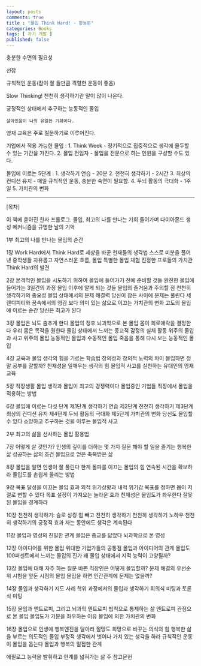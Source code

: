 ```yaml
---
layout: posts
comments: true
title : "몰입 Think Hard! - 황농문"
categories: Books
tags: [ 자기 개발 ]
published: false
---
```


충분한 수면의 필요성

선잠

규칙적인 운동(잠이 잘 들만큼 격렬한 운동이 좋음)

Slow Thinking! 천천히 생각하기란 말이 많이 나온다.

긍정적인 상태에서 추구하는 능동적인 몰입

```text
살아있음이 나의 유일한 기회이다.
```

영재 교육은 주로 질문하기로 이루어진다.

기업에서 적용 가능한 몰입
 : 1. Think Week - 정기적으로 집중적으로 생각에 몰두할 수 있는 기간을 가진다.
   2. 몰입 전임자 - 몰입을 전문으로 하는 인원을 구성할 수도 있다.

몰입에 이르는 5단계
 : 1. 생각하기 연습 - 20분
   2. 천천히 생각하기 - 2시간
   3. 최상의 컨디션 유지 - 매일 규칙적인 운동, 충분한 숙면이 필요함.
   4. 두뇌 활동의 극대화 - 1주일
   5. 가치관의 변화

---

[목차]

이 책에 쏟아진 찬사
프롤로그. 몰입, 최고의 나를 만나는 기회
들어가며 다이아몬드 생성 메커니즘을 규명한 날의 기억

1부 최고의 나를 만나는 몰입의 순간

1장 Work Hard에서 Think Hard로
세상을 바꾼 천재들의 생각법
스스로 미분을 풀어낸 중학생들
자유롭고 자연스러운 흐름, 몰입
특별한 몰입 체험
진정한 프로들의 가치관
Think Hard의 발견

2장 본격적인 몰입을 시도하기 위하여
몰입에 들어가기 전에 준비할 것들
완전한 몰입에 들어가는 3일간의 과정
몰입 이후에 알게 되는 것들
몰입의 즐거움과 주의할 점
천천히 생각하기의 중요성
몰입 상태에서의 문제 해결력
당신이 잠든 사이에 문제는 풀린다
세렌디피티와 꿈속에서의 영감
보다 의미 있는 삶으로 이끄는 가치관의 변화
고도의 몰입에 이르는 순간 당신은 최고가 된다

3장 몰입은 뇌도 춤추게 한다
몰입의 징후
뇌과학으로 본 몰입
몸이 희로애락을 결정한다
우리 몸은 목적을 원한다
몰입 상태에서 느끼는 종교적 감정의 실체
활동 위주의 몰입과 사고 위주의 몰입
능동적인 몰입과 수동적인 몰입
죽음을 통해 다시 보는 능동적인 몰입

4장 교육과 몰입
생각의 힘을 기르는 학습법
창의성과 창의적 노력의 차이
몰입하면 정말 공부를 잘할까?
천재성을 일깨우는 생각의 힘
몰입적 사고를 실천하는 유대인의 영재교육

5장 직장생활 몰입
생각과 몰입이 최고의 경쟁력이다
몰입중인 기업들
직장에서 몰입을 적용하는 방법

6장 몰입에 이르는 다섯 단계
제1단계 생각하기 연습
제2단계 천천히 생각하기
제3단계 최상의 컨디션 유지
제4단계 두뇌 활동의 극대화
제5단계 가치관의 변화
당신도 몰입할 수 있다
소망하고 추구하는 것을 이루는 몰입적 사고

2부 최고의 삶을 선사하는 몰입 활용법

7장 어떻게 살 것인가?
인생의 깊이를 더하는 몇 가지 질문
해야 할 일을 즐기는 행복한 삶
성공하는 삶의 조건
몰입으로 얻은 축복받은 삶

8장 몰입을 알면 인생이 잘 풀린다
한계 돌파를 이끄는 몰입의 힘
연속된 시간을 확보하라
몰입도를 손쉽게 올리는 방법

9장 목표 달성을 이끄는 몰입 효과
외적 위기상황과 내적 위기감
목표를 정하면 몸이 저절로 변할 수 있다
목표 설정이 가져오는 놀라운 효과
천재성은 몰입도가 좌우한다
잘못된 몰입을 경계하라

10장 천천히 생각하기: 슬로 싱킹
힘 빼고 천천히 생각하기
천천히 생각하기 노하우
천천히 생각하기의 긍정적 효과
자는 동안에도 생각은 계속된다

11장 몰입과 영성의 친밀한 관계
몰입은 종교를 닮았다
뇌과학으로 본 영성

12장 아이디어를 위한 몰입
위대한 기업가들의 공통점
몰입과 아이디어의 관계
몰입도 100퍼센트에서 느끼는 몰입의 진가
왜 몰입 상태에서 지적 능력이 고양될까?

13장 몰입에 대해 자주 하는 질문
바쁜 직장인은 어떻게 몰입할까?
문제 해결의 우선순위
시험을 앞둔 시점의 몰입
몰입을 하면 인간관계에 문제는 없을까?

14장 몰입과 생각하기 지도 사례
학위 과정에서의 몰입과 생각하기
회의식 미팅과 토론식 미팅

15장 몰입과 엔트로피, 그리고 뇌과학
엔트로피 법칙으로 통제하는 삶
엔트로피 관점으로 본 몰입
몰입도가 기분을 좌우하는 이유
몰입에 의한 가치관의 변화

16장 몰입으로 인생에 행복엔진을 달아라
절망도 희망으로 바꾸는 의식의 힘
행복한 삶을 부르는 의도적인 몰입
부정적 생각에서 벗어나 가치 있는 생각을 하라
규칙적인 운동이 몰입을 돕는다
몰입과 행복의 밀접한 관계

에필로그 능력을 발휘하고 한계를 넓혀가는 삶
주
참고문헌

